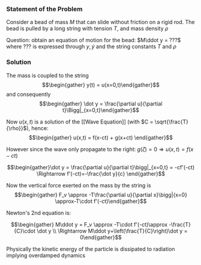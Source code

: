 ### Statement of the Problem
Consider a bead of mass $M$ that can slide without friction on a rigid rod. The bead is pulled by a long string with tension $T$, and mass density $\rho$

Question: obtain an equation of motion for the bead: $M\ddot y = ???$ where ??? is expressed through $y,\dot y$ and the string constants $T$ and $\rho$

### Solution
The mass is coupled to the string
$$\begin{gather} y(t) = u(x=0,t)\end{gather}$$ and consequently $$\begin{gather} \dot y = \frac{\partial u}{\partial t}\Bigg|_{x=0,t}\end{gather}$$

Now $u(x,t)$ is a solution of the [[Wave Equation]] (with $C = \sqrt{\frac{T}{\rho}}$), hence: $$\begin{gather} u(x,t) = f(x-ct) + g(x+ct) \end{gather}$$

However since the wave only propagate to the right: $g(\zeta) = 0 \Rightarrow u (x,t) = f(x-ct)$

$$\begin{gather}\dot y = \frac{\partial u}{\partial t}\bigg|_{x=0,t} = -cf'(-ct) \Rightarrow f'(-ct)=-\frac{\dot y}{c} \end{gather}$$

Now the vertical force exerted on the mass by the string is $$\begin{gather} F_v \approx -T\frac{\partial u}{\partial x}\bigg|{x=0} \approx-T\cdot f'(-ct)\end{gather}$$

Newton's 2nd equation is:

$$\begin{gather} M\ddot y = F_v \approx -T\cdot f'(-ct)\approx -\frac{T}{C}\cdot \dot y \\ \Rightarrow M\ddot y+\left(\frac{T}{C}\right)\dot y = 0\end{gather}$$

Physically the kinetic energy of the particle is dissipated to radiation implying overdamped dynamics
